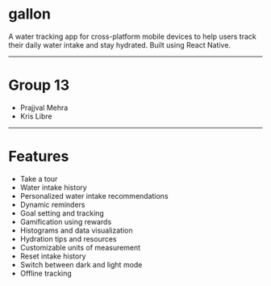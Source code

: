 # gallon

A water tracking app for cross-platform mobile devices to help users track their daily water intake and stay hydrated. Built using React Native.

---

# Group 13

-   Prajjval Mehra
-   Kris Libre

---

# Features

-   Take a tour
-   Water intake history
-   Personalized water intake recommendations
-   Dynamic reminders
-   Goal setting and tracking
-   Gamification using rewards
-   Histograms and data visualization
-   Hydration tips and resources
-   Customizable units of measurement
-   Reset intake history
-   Switch between dark and light mode
-   Offline tracking
